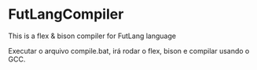 # FutLangCompiler
This is a flex &amp; bison compiler for FutLang language

Executar o arquivo compile.bat, irá rodar o flex, bison e compilar usando o GCC.
